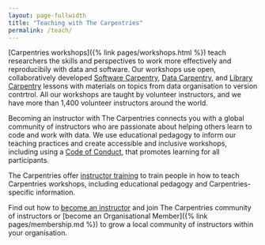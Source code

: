 ```yaml
---
layout: page-fullwidth
title: "Teaching with The Carpentries"
permalink: /teach/
---
```


[Carpentries workshops]({% link pages/workshops.html %}) teach researchers the skills and perspectives
to work more effectively and reproducibily with data and software. Our
workshops use open, collaboratively developed [Software Carpentry](https://software-carpentry.org/lessons/), [Data Carpentry](https://datacarpentry.org/lessons/), and [Library Carpentry](https://librarycarpentry.org/lessons/) lessons with materials on topics from data organisation to version contrtrol. All our workshops are taught by volunteer instructors, and we have more than 1,400
volunteer instructors around the world.

Becoming an instructor with The Carpentries connects you with a global
community of instructors who are passionate about helping others learn to
code and work with data. We use educational pedagogy to inform our teaching
practices and create accessible and inclusive workshops, including using a [Code of Conduct](https://docs.carpentries.org/topic_folders/policies/code-of-conduct.html), that promotes learning for all participants.



The Carpentries offer [instructor training](https://docs.carpentries.org/topic_folders/instructor_training/index.html) to train people in how to teach Carpentries workshops, including educational pedagogy and Carpentries-specific information. 


Find out how to [become an instructor](https://carpentries.org/become-instructor) and join The
Carpentries community of instructors or [become an Organisational Member]({% link pages/membership.md %}) to grow a local community of instructors within your organisation.









